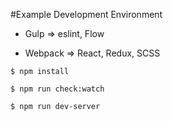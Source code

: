 #Example Development Environment

- Gulp => eslint, Flow

- Webpack => React, Redux, SCSS

```
$ npm install

$ npm run check:watch

$ npm run dev-server
```